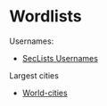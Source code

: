 # Wordlists

Usernames:

* [SecLists Usernames](https://github.com/danielmiessler/SecLists/tree/master/Usernames)

Largest cities

* [World-cities](https://github.com/datasets/world-cities/blob/master/data/world-cities.csv)

